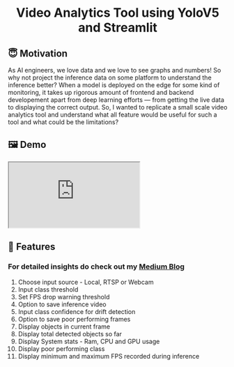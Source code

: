 <h1 align="center">Video Analytics Tool using YoloV5 and Streamlit</h1>

## :innocent: Motivation
As AI engineers, we love data and we love to see graphs and numbers! So why not project the inference data on some platform to understand the inference better? When a model is deployed on the edge for some kind of monitoring, it takes up rigorous amount of frontend and backend developement apart from deep learning efforts — from getting the live data to displaying the correct output. So, I wanted to replicate a small scale video analytics tool and understand what all feature would be useful for such a tool and what could be the limitations?

## :framed_picture: Demo

<iframe src="https://www.youtube.com/watch?v=7RbFR11bTsY"></iframe>

## :key: Features

<h3>For detailed insights do check out my <a href="https://sahilchachra.medium.com/video-analytics-dashboard-for-yolov5-and-deepsort-c5994461cb44">Medium Blog</a></h3>

<ol>
    <li>Choose input source - Local, RTSP or Webcam</li>
    <li>Input class threshold</li>
    <li>Set FPS drop warning threshold</li>
    <li>Option to save inference video</li>
    <li>Input class confidence for drift detection</li>
    <li>Option to save poor performing frames</li>
    <li>Display objects in current frame</li>
    <li>Display total detected objects so far</li>
    <li>Display System stats - Ram, CPU and GPU usage</li>
    <li>Display poor performing class</li>
    <li>Display minimum and maximum FPS recorded during inference</li>
</ol> 


